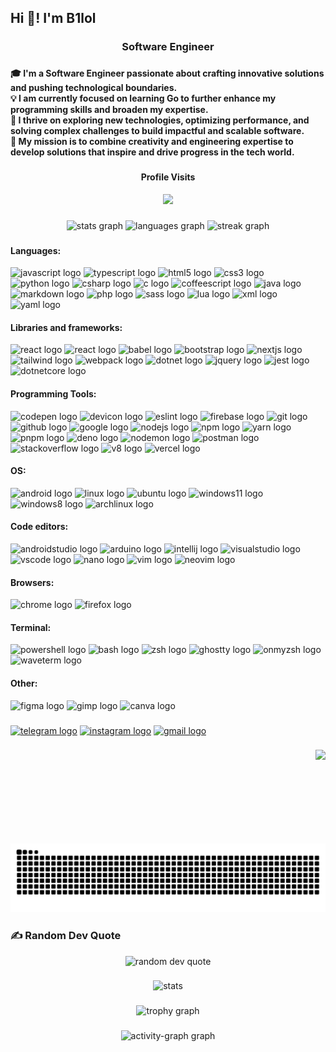 <h2 align="left">Hi 👋! I'm B1lol</h2>

###

<h3 align="center">Software Engineer</h3>

###

<h4 align="left">🎓 I'm a Software Engineer passionate about crafting innovative solutions and pushing technological boundaries.  <br>💡 I am currently focused on learning Go to further enhance my programming skills and broaden my expertise.  <br>🌟 I thrive on exploring new technologies, optimizing performance, and solving complex challenges to build impactful and scalable software.  <br>🚀 My mission is to combine creativity and engineering expertise to develop solutions that inspire and drive progress in the tech world.</h4>

###

<div align="center">
  <h4>Profile Visits</h4>
  <img src="https://profile-counter.glitch.me/b1lol-dev/count.svg?"  />
</div>

###

<div align="center">
  <img src="https://github-readme-stats.vercel.app/api?username=b1lol-dev&hide_title=false&hide_rank=false&show_icons=true&include_all_commits=true&count_private=true&disable_animations=false&theme=dracula&locale=en&hide_border=false&order=1&include_all_commits=true" height="150" alt="stats graph"  />
  <img src="https://github-readme-stats.vercel.app/api/top-langs?username=b1lol-dev&locale=en&hide_title=false&layout=compact&card_width=320&theme=dracula&hide_border=false&order=2&langs_count=10" height="150" alt="languages graph"  />
  <img src="https://streak-stats.demolab.com?user=b1lol-dev&locale=en&mode=daily&theme=dracula&hide_border=false&border_radius=5&order=3" height="150" alt="streak graph"  />
</div>

###

<div align="left">
    <h4>Languages:</h4>
    <img src="https://cdn.jsdelivr.net/gh/devicons/devicon/icons/javascript/javascript-original.svg" height="30" alt="javascript logo" />
    <img src="https://cdn.jsdelivr.net/gh/devicons/devicon/icons/typescript/typescript-original.svg" height="30" alt="typescript logo" />
    <img src="https://cdn.jsdelivr.net/gh/devicons/devicon/icons/html5/html5-original.svg" height="30" alt="html5 logo" />
    <img src="https://cdn.jsdelivr.net/gh/devicons/devicon/icons/css3/css3-original.svg" height="30" alt="css3 logo" />
    <img src="https://cdn.jsdelivr.net/gh/devicons/devicon/icons/python/python-original.svg" height="30" alt="python logo" />
    <img src="https://cdn.jsdelivr.net/gh/devicons/devicon/icons/csharp/csharp-original.svg" height="30" alt="csharp logo" />
    <img src="https://cdn.jsdelivr.net/gh/devicons/devicon/icons/c/c-original.svg" height="30" alt="c logo" />
    <img src="https://cdn.jsdelivr.net/gh/devicons/devicon/icons/coffeescript/coffeescript-original.svg" height="30" alt="coffeescript logo" />
    <img src="https://cdn.jsdelivr.net/gh/devicons/devicon/icons/java/java-original.svg" height="30" alt="java logo" />
    <img src="https://cdn.jsdelivr.net/gh/devicons/devicon/icons/markdown/markdown-original.svg" height="30" alt="markdown logo" />
    <img src="https://cdn.jsdelivr.net/gh/devicons/devicon/icons/php/php-original.svg" height="30" alt="php logo" />
    <img src="https://cdn.jsdelivr.net/gh/devicons/devicon/icons/sass/sass-original.svg" height="30" alt="sass logo" />
    <img src="https://cdn.jsdelivr.net/gh/devicons/devicon@latest/icons/lua/lua-original.svg" height="30" alt="lua logo" />
    <img src="https://cdn.jsdelivr.net/gh/devicons/devicon@latest/icons/xml/xml-original.svg" height="30" alt="xml logo" />
    <img src="https://cdn.jsdelivr.net/gh/devicons/devicon@latest/icons/yaml/yaml-original.svg" height="30" alt="yaml logo" />
    <h4>Libraries and frameworks:</h4>
    <img src="https://cdn.jsdelivr.net/gh/devicons/devicon/icons/react/react-original.svg" height="30" alt="react logo" />
    <img src="https://avatars.githubusercontent.com/u/26872990?s=48&v=4" height="30" alt="react logo" />
    <img src="https://cdn.jsdelivr.net/gh/devicons/devicon/icons/babel/babel-original.svg" height="30" alt="babel logo" />
    <img src="https://cdn.jsdelivr.net/gh/devicons/devicon/icons/bootstrap/bootstrap-original.svg" height="30" alt="bootstrap logo" />
    <img src="https://cdn.jsdelivr.net/gh/devicons/devicon/icons/nextjs/nextjs-original.svg" height="30" alt="nextjs logo" />
    <img src="https://cdn.jsdelivr.net/gh/devicons/devicon@latest/icons/tailwindcss/tailwindcss-original.svg" height="30" alt="tailwind logo" />
    <img src="https://cdn.jsdelivr.net/gh/devicons/devicon/icons/webpack/webpack-original.svg" height="30" alt="webpack logo" />
    <img src="https://cdn.jsdelivr.net/gh/devicons/devicon@latest/icons/dot-net/dot-net-original-wordmark.svg" height="30" alt="dotnet logo" />
    <img src="https://cdn.jsdelivr.net/gh/devicons/devicon@latest/icons/jquery/jquery-original-wordmark.svg" height="30" alt="jquery logo" />
    <img src="https://cdn.jsdelivr.net/gh/devicons/devicon@latest/icons/jest/jest-plain.svg" height="30" alt="jest logo" />
    <img src="https://cdn.jsdelivr.net/gh/devicons/devicon@latest/icons/dotnetcore/dotnetcore-original.svg" height="30" alt="dotnetcore logo" />
    <h4>Programming Tools:</h4>
    <img src="https://cdn.jsdelivr.net/gh/devicons/devicon/icons/codepen/codepen-original.svg" height="30" alt="codepen logo" />
    <img src="https://cdn.jsdelivr.net/gh/devicons/devicon/icons/devicon/devicon-original.svg" height="30" alt="devicon logo" />
    <img src="https://cdn.jsdelivr.net/gh/devicons/devicon/icons/eslint/eslint-original.svg" height="30" alt="eslint logo" />
    <img src="https://cdn.jsdelivr.net/gh/devicons/devicon/icons/firebase/firebase-plain.svg" height="30" alt="firebase logo" />
    <img src="https://cdn.jsdelivr.net/gh/devicons/devicon/icons/git/git-original.svg" height="30" alt="git logo" />
    <img src="https://cdn.jsdelivr.net/gh/devicons/devicon/icons/github/github-original.svg" height="30" alt="github logo" />
    <img src="https://cdn.jsdelivr.net/gh/devicons/devicon/icons/google/google-original.svg" height="30" alt="google logo" />
    <img src="https://cdn.jsdelivr.net/gh/devicons/devicon/icons/nodejs/nodejs-original.svg" height="30" alt="nodejs logo" />
    <img src="https://cdn.jsdelivr.net/gh/devicons/devicon/icons/npm/npm-original-wordmark.svg" height="30" alt="npm logo" />
    <img src="https://cdn.jsdelivr.net/gh/devicons/devicon/icons/yarn/yarn-original.svg" height="30" alt="yarn logo" />
    <img src="https://cdn.jsdelivr.net/gh/devicons/devicon@latest/icons/pnpm/pnpm-original.svg" height="30" alt="pnpm logo" />
    <img src="https://cdn.jsdelivr.net/gh/devicons/devicon@latest/icons/denojs/denojs-original.svg" height="30" alt="deno logo" />
    <img src="https://cdn.jsdelivr.net/gh/devicons/devicon@latest/icons/nodemon/nodemon-plain.svg" height="30" alt="nodemon logo" />
    <img src="https://cdn.jsdelivr.net/gh/devicons/devicon@latest/icons/postman/postman-original.svg" height="30" alt="postman logo" />
    <img src="https://cdn.jsdelivr.net/gh/devicons/devicon@latest/icons/stackoverflow/stackoverflow-original.svg" height="30" alt="stackoverflow logo" />
    <img src="https://cdn.jsdelivr.net/gh/devicons/devicon@latest/icons/v8/v8-original.svg" height="30" alt="v8 logo" />
    <img src="https://cdn.jsdelivr.net/gh/devicons/devicon@latest/icons/vercel/vercel-original-wordmark.svg" height="30" alt="vercel logo" />
    <h4>OS:</h4>
    <img src="https://cdn.jsdelivr.net/gh/devicons/devicon/icons/android/android-original.svg" height="30" alt="android logo" />
    <img src="https://cdn.jsdelivr.net/gh/devicons/devicon/icons/linux/linux-original.svg" height="30" alt="linux logo" />
    <img src="https://cdn.jsdelivr.net/gh/devicons/devicon@latest/icons/ubuntu/ubuntu-original.svg" height="30" alt="ubuntu logo" />
    <img src="https://cdn.jsdelivr.net/gh/devicons/devicon@latest/icons/windows11/windows11-original.svg" height="30" alt="windows11 logo" />
    <img src="https://cdn.jsdelivr.net/gh/devicons/devicon@latest/icons/windows8/windows8-original.svg" height="30" alt="windows8 logo" />
    <img src="https://cdn.jsdelivr.net/gh/devicons/devicon@latest/icons/archlinux/archlinux-original.svg" height="30" alt="archlinux logo" />
    <h4>Code editors:</h4>
    <img src="https://cdn.jsdelivr.net/gh/devicons/devicon/icons/androidstudio/androidstudio-original.svg" height="30" alt="androidstudio logo" />
    <img src="https://cdn.jsdelivr.net/gh/devicons/devicon/icons/arduino/arduino-original.svg" height="30" alt="arduino logo" />
    <img src="https://cdn.jsdelivr.net/gh/devicons/devicon/icons/intellij/intellij-original.svg" height="30" alt="intellij logo" />
    <img src="https://cdn.jsdelivr.net/gh/devicons/devicon/icons/visualstudio/visualstudio-plain.svg" height="30" alt="visualstudio logo" />
    <img src="https://cdn.jsdelivr.net/gh/devicons/devicon/icons/vscode/vscode-original.svg" height="30" alt="vscode logo" />
    <img src="https://cdn.jsdelivr.net/gh/devicons/devicon@latest/icons/nano/nano-original.svg" height="30" alt="nano logo" />
    <img src="https://cdn.jsdelivr.net/gh/devicons/devicon/icons/vim/vim-original.svg" height="30" alt="vim logo" />
    <img src="https://cdn.jsdelivr.net/gh/devicons/devicon@latest/icons/neovim/neovim-original.svg" height="30" alt="neovim logo" />
    <h4>Browsers:</h4>
    <img src="https://cdn.jsdelivr.net/gh/devicons/devicon/icons/chrome/chrome-original.svg" height="30" alt="chrome logo" />
    <img src="https://cdn.jsdelivr.net/gh/devicons/devicon/icons/firefox/firefox-original.svg" height="30" alt="firefox logo" />
    <h4>Terminal:</h4>
    <img src="https://cdn.jsdelivr.net/gh/devicons/devicon@latest/icons/powershell/powershell-original.svg" height="30" alt="powershell logo" />
    <img src="https://cdn.jsdelivr.net/gh/devicons/devicon@latest/icons/bash/bash-original.svg" height="30" alt="bash logo" />
    <img src="https://www.zsh.org/color_vertical_icon.png" height="30" alt="zsh logo" />
    <img src="https://avatars.githubusercontent.com/u/169223740?s=200&v=4" height="30" alt="ghostty logo">
    <img src="https://cdn.jsdelivr.net/gh/devicons/devicon@latest/icons/ohmyzsh/ohmyzsh-original.svg" height="30" alt="onmyzsh logo" />
    <img src="https://avatars.githubusercontent.com/u/120279640?s=200&v=4" height="30" alt="waveterm logo" />
    <h4>Other:</h4>
    <img src="https://cdn.jsdelivr.net/gh/devicons/devicon/icons/figma/figma-original.svg" height="30" alt="figma logo" />
    <img src="https://cdn.jsdelivr.net/gh/devicons/devicon/icons/gimp/gimp-original.svg" height="30" alt="gimp logo" />
    <img src="https://cdn.jsdelivr.net/gh/devicons/devicon@latest/icons/canva/canva-original.svg" height="30" alt="canva logo" />

</div>

###

<div align="left">
  <a href="t.me/b1lol-dev"><img src="https://img.shields.io/static/v1?message=Telegram&logo=telegram&label=&color=2CA5E0&logoColor=white&labelColor=&style=for-the-badge" height="35" alt="telegram logo"  /></a>
  <a href="instagram.com/b1lol_143"><img src="https://img.shields.io/static/v1?message=Instagram&logo=instagram&label=&color=E4405F&logoColor=white&labelColor=&style=for-the-badge" height="35" alt="instagram logo"  /></a>
  <a href="mailto:b1loldev001@gmail.com"><img src="https://img.shields.io/static/v1?message=Gmail&logo=gmail&label=&color=D14836&logoColor=white&labelColor=&style=for-the-badge" height="35" alt="gmail logo"  /></a>
</div>

###

<img align="right" height="150" src="https://i.gifer.com/origin/f9/f90fc85cf18e351c565692dcb1c0feeb_w200.gif"  />

###

<img src="https://raw.githubusercontent.com/b1lol-dev/b1lol-dev/output/snake.svg" alt="Snake animation"/>

### ✍️ Random Dev Quote

<div align="center">
  <img src="https://quotes-github-readme.vercel.app/api?type=horizontal&theme=radical" alt="random dev quote"/> 
</div>

###

<div align="center">
  <img src="https://github-contributor-stats.vercel.app/api?username=b1lol-dev&limit=5&combine_all_yearly_contributions=true&theme=dark" alt="stats" />
</div>

###

<div align="center">
<!--   <img src="https://github-profile-trophy.vercel.app?username=b1lol-dev&theme=dracula&column=-1&row=1&margin-w=8&margin-h=8&no-bg=false&no-frame=false&order=4" height="150" alt="trophy graph"  /> -->
  <img src="https://github-trophies.vercel.app/?username=b1lol-dev&theme=onedark&no-bg=true" height="250" alt="trophy graph" />
</div>

###

<div align="center">
  <img src="https://github-readme-activity-graph.vercel.app/graph?username=b1lol-dev&radius=16&theme=react&area=true&order=5" height="300" alt="activity-graph graph"  />
</div>

###
